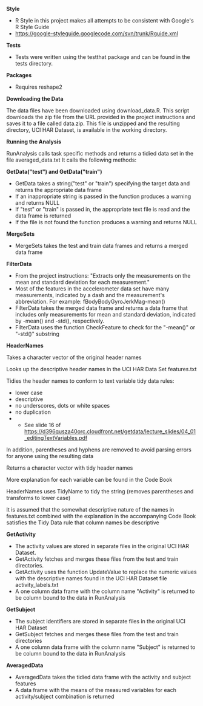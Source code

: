 **Style**

* R Style in this project makes all attempts to be consistent with Google's R Style Guide
* https://google-styleguide.googlecode.com/svn/trunk/Rguide.xml

**Tests**

* Tests were written using the testthat package and can be found in the tests directory. 

**Packages**

* Requires reshape2

**Downloading the Data**

The data files have been downloaded using download_data.R. This script downloads the zip file from the URL provided in the project instructions and saves it to a file called data.zip.  This file is unzipped and the resulting directory, UCI HAR Dataset, is available in the working directory.

**Running the Analysis**

RunAnalysis calls task specific methods and returns a tidied data set in the file averaged_data.txt
It calls the following methods:

**GetData("test") and GetData("train")**
* GetData takes a string("test" or "train") specifying the target data and returns the appropriate data frame
* If an inappropriate string is passed in the function produces a warning and returns NULL
* If "test" or "train" is passed in, the appropriate text file is read and the data frame is returned
* If the file is not found the function produces a warning and returns NULL

**MergeSets**
* MergeSets takes the test and train data frames and returns a merged data frame

**FilterData**
* From the project instructions: "Extracts only the measurements on the mean and standard deviation for each measurement."
* Most of the features in the accelerometer data set have many measurements, indicated by a dash and the measurement's abbreviation.  For example: fBodyBodyGyroJerkMag-mean()
* FilterData takes the merged data frame and returns a data frame that includes only measurements for mean and standard deviation, indicated by -mean() and -std(), respectively.
* FilterData uses the function CheckFeature to check for the "-mean()" or "-std()" substring 

**HeaderNames**

Takes a character vector of the original header names

Looks up the descriptive header names in the UCI HAR Data Set features.txt

Tidies the header names to conform to text variable tidy data rules:
* lower case
* descriptive
* no underscores, dots or white spaces
* no duplication
* * See slide 16 of https://d396qusza40orc.cloudfront.net/getdata/lecture_slides/04_01_editingTextVariables.pdf

In addition, parentheses and hyphens are removed to avoid parsing errors for anyone using the resulting data

Returns a character vector with tidy header names

More explanation for each variable can be found in the Code Book

HeaderNames uses TidyName to tidy the string (removes parentheses and transforms to lower case)

It is assumed that the somewhat descriptive nature of the names in features.txt combined with the explanation in the accompanying Code Book satisfies the Tidy Data rule that column names be descriptive

**GetActivity**
* The activity values are stored in separate files in the original UCI HAR Dataset.
* GetActivity fetches and merges these files from the test and train directories.
* GetActivity uses the function UpdateValue to replace the numeric values with the descriptive names found in the UCI HAR Dataset file activity_labels.txt
* A one column data frame with the column name "Activity" is returned to be column bound to the data in RunAnalysis

**GetSubject**
* The subject identifiers are stored in separate files in the original UCI HAR Dataset
* GetSubject fetches and merges these files from the test and train directories
* A one column data frame with the column name "Subject" is returned to be column bound to the data in RunAnalysis

**AveragedData**
* AveragedData takes the tidied data frame with the activity and subject features
* A data frame with the means of the measured variables for each activity/subject combination is returned
